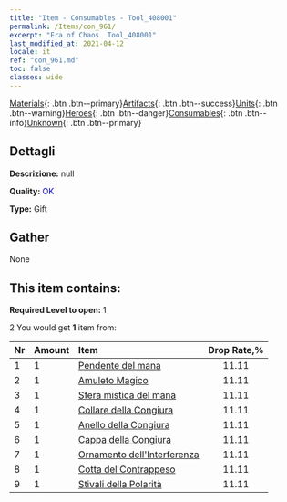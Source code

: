 ```yaml
---
title: "Item - Consumables - Tool_408001"
permalink: /Items/con_961/
excerpt: "Era of Chaos  Tool_408001"
last_modified_at: 2021-04-12
locale: it
ref: "con_961.md"
toc: false
classes: wide
---
```

 [Materials](/it/Items/){: .btn .btn--primary}[Artifacts](/it/Items/Artifacts/){: .btn .btn--success}[Units](/it/Items/Units/){: .btn .btn--warning}[Heroes](/it/Items/Heroes/){: .btn .btn--danger}[Consumables](/it/Items/Consumables/){: .btn .btn--info}[Unknown](/it/Items/Unknown/){: .btn .btn--primary}

## Dettagli
 **Descrizione:** null

 **Quality:** <span style="color: #0000CD">OK</span>

 **Type:** Gift

## Gather

  None

## This item contains:

 **Required Level to open:** 1

 2 You would get **1** item  from:

  | Nr | Amount |     Item    | Drop Rate,% |
  |:---|:-------|:------------|:---------:|
  | 1 | 1 | [Pendente del mana](/it/Items/art_112/) | 11.11 | 
  | 2 | 1 | [Amuleto Magico](/it/Items/art_113/) | 11.11 | 
  | 3 | 1 | [Sfera mistica del mana](/it/Items/art_114/) | 11.11 | 
  | 4 | 1 | [Collare della Congiura](/it/Items/art_115/) | 11.11 | 
  | 5 | 1 | [Anello della Congiura](/it/Items/art_116/) | 11.11 | 
  | 6 | 1 | [Cappa della Congiura](/it/Items/art_117/) | 11.11 | 
  | 7 | 1 | [Ornamento dell'Interferenza](/it/Items/art_118/) | 11.11 | 
  | 8 | 1 | [Cotta del Contrappeso](/it/Items/art_119/) | 11.11 | 
  | 9 | 1 | [Stivali della Polarità](/it/Items/art_120/) | 11.11 | 
